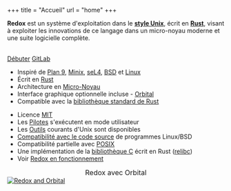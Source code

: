 +++
title = "Accueil"
url = "home"
+++
<div class="row install-row">
  <div class="col-md-8">
    <p class="pitch">
      <b>Redox</b> est un système d'exploitation dans
      le <a style="color: inherit;" href="https://en.wikipedia.org/wiki/Unix-like"><b>style Unix</b></a>, écrit en <a style="color: inherit;"
      href="https://www.rust-lang.org/fr/"><b>Rust</b></a>, visant
      à exploiter les innovations de ce langage dans un micro-noyau
      moderne et une suite logicielle complète.
    </p>
  </div>
  <div class="col-md-4 install-box">
    <br/>
    <a class="btn btn-primary" href="/fr/quickstart/">Débuter</a>
    <a class="btn btn-default" href="https://gitlab.redox-os.org/redox-os/redox/">GitLab</a>
  </div>
</div>
<div class="row features">
  <div class="col-md-6">
    <ul class="laundry-list" style="margin-bottom: 0px;">
      <li>Inspiré de <a href="http://9p.io/plan9/index.html">Plan 9</a>, <a href="http://www.minix3.org/">Minix</a>, <a href="https://sel4.systems/">seL4</a>, <a href="http://www.bsd.org/">BSD</a> et <a href="https://www.kernel.org/">Linux</a></li>
      <li>Écrit en <a href="https://www.rust-lang.org/">Rust</a></li>
      <li>Architecture en <a href="https://doc.redox-os.org/book/ch04-01-microkernels.html">Micro-Noyau</a></li>
      <li>Interface graphique optionnelle incluse - <a href="https://doc.redox-os.org/book/ch04-09-graphics-windowing.html#orbital">Orbital</a></li>
      <li>Compatible avec la <a href="https://doc.rust-lang.org/std/">bibliothèque standard de Rust</a></li>
    </ul>
  </div>
  <div class="col-md-6">
    <ul class="laundry-list">
      <li>Licence <a href="https://en.wikipedia.org/wiki/MIT_License">MIT</a></li>
      <li>Les <a href="https://doc.redox-os.org/book/ch04-07-drivers.html">Pilotes</a> s'exécutent en mode utilisateur</li>
      <li>Les <a href="https://doc.redox-os.org/book/ch06-04-system-tools.html">Outils</a> courants d'Unix sont disponibles</li>
      <li><a href="https://doc.redox-os.org/book/ch06-00-programs-libraries.html">Compatibilité avec le code source</a> de programmes Linux/BSD</li>
      <li>Compatibilité partielle avec <a href="https://en.wikipedia.org/wiki/POSIX">POSIX</a></li>
      <li>Une implémentation de la <a href="https://en.wikipedia.org/wiki/C_standard_library">bibliothèque C</a> écrit en Rust (<a href="https://gitlab.redox-os.org/redox-os/relibc/">relibc</a>)</li>
      <li>Voir <a href="/fr/screens/">Redox en fonctionnement</a></li>
    </ul>
  </div>
</div>
<div class="row features">
  <div class="col-sm-12">
    <div style="font-size: 16px; text-align: center;">
      Redox avec Orbital
    </div>
    <a href="/img/redox-orbital/large.png">
      <picture>
        <source media="(min-width: 1300px)" srcset="/img/redox-orbital/large.webp" type="image/webp">
        <source media="(min-width: 640px)" srcset="/img/redox-orbital/medium.webp" type="image/webp">
        <source media="(min-width: 320px)" srcset="/img/redox-orbital/medium.webp" type="image/webp">
        <source media="(min-width: 1300px)" srcset="/img/redox-orbital/large.png" type="image/png">
        <source media="(min-width: 640px)" srcset="/img/redox-orbital/medium.png" type="image/png">
        <source media="(min-width: 320px)" srcset="/img/redox-orbital/small.png" type="image/png">
        <img src="/img/redox-orbital/medium.png" class="img-responsive" alt="Redox and Orbital">
      </picture>
    </a>
  </div>
</div>

